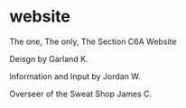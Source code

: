 # website
The one, The only, The Section C6A Website

Deisgn by Garland K.

Information and Input by Jordan W.

Overseer of the Sweat Shop James C.
